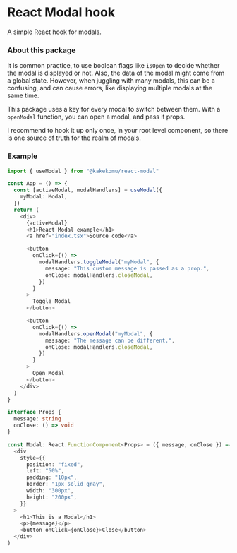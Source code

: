 # React Modal hook

A simple React hook for modals.

### About this package

It is common practice, to use boolean flags like `isOpen` to decide whether the modal is displayed or not.
Also, the data of the modal might come from a global state. However, when juggling with many modals, this can be a confusing, and can cause errors, like displaying multiple modals at the same time.

This package uses a key for every modal to switch between them. With a `openModal` function, you can open a modal, and pass it props.

I recommend to hook it up only once, in your root level component, so there is one source of truth for the realm of modals.

### Example

```ts
import { useModal } from "@kakekomu/react-modal"

const App = () => {
  const [activeModal, modalHandlers] = useModal({
    myModal: Modal,
  })
  return (
    <div>
      {activeModal}
      <h1>React Modal example</h1>
      <a href="index.tsx">Source code</a>

      <button
        onClick={() =>
          modalHandlers.toggleModal("myModal", {
            message: "This custom message is passed as a prop.",
            onClose: modalHandlers.closeModal,
          })
        }
      >
        Toggle Modal
      </button>

      <button
        onClick={() =>
          modalHandlers.openModal("myModal", {
            message: "The message can be different.",
            onClose: modalHandlers.closeModal,
          })
        }
      >
        Open Modal
      </button>
    </div>
  )
}

interface Props {
  message: string
  onClose: () => void
}

const Modal: React.FunctionComponent<Props> = ({ message, onClose }) => (
  <div
    style={{
      position: "fixed",
      left: "50%",
      padding: "10px",
      border: "1px solid gray",
      width: "300px",
      height: "200px",
    }}
  >
    <h1>This is a Modal</h1>
    <p>{message}</p>
    <button onClick={onClose}>Close</button>
  </div>
)
```
